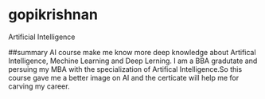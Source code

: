 # gopikrishnan
Artificial Intelligence

##summary AI course make me know more deep knowledge about Artifical Intelligence, Mechine Learning and Deep Lerning. I am a BBA gradutate and persuing my MBA with the specialization of Artifical Intelligence.So this course gave me a better image on AI and the certicate will help me for carving my career.
